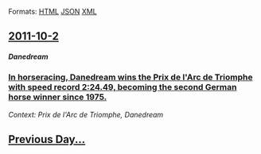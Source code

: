 
Formats: [HTML](2011/10/2/index.html)  [JSON](2011/10/2/index.json)  [XML](2011/10/2/index.xml)  

## [2011-10-2](/news/2011/10/2/index.md)

##### Danedream
### [In horseracing, Danedream wins the Prix de l'Arc de Triomphe with speed record 2:24.49, becoming the second German horse winner since 1975. ](/news/2011/10/2/in-horseracing-danedream-wins-the-prix-de-l-arc-de-triomphe-with-speed-record-2-24-49-becoming-the-second-german-horse-winner-since-1975.md)
_Context: Prix de l'Arc de Triomphe, Danedream_

## [Previous Day...](/news/2011/10/1/index.md)

